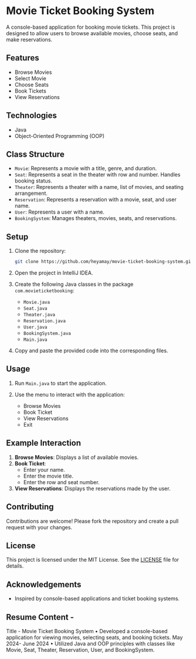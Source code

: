 # Movie Ticket Booking System

A console-based application for booking movie tickets. This project is designed to allow users to browse available movies, choose seats, and make reservations.

## Features

- Browse Movies
- Select Movie
- Choose Seats
- Book Tickets
- View Reservations

## Technologies

- Java
- Object-Oriented Programming (OOP)

## Class Structure

- `Movie`: Represents a movie with a title, genre, and duration.
- `Seat`: Represents a seat in the theater with row and number. Handles booking status.
- `Theater`: Represents a theater with a name, list of movies, and seating arrangement.
- `Reservation`: Represents a reservation with a movie, seat, and user name.
- `User`: Represents a user with a name.
- `BookingSystem`: Manages theaters, movies, seats, and reservations.

## Setup

1. Clone the repository:
    ```bash
    git clone https://github.com/heyamay/movie-ticket-booking-system.git
    ```
2. Open the project in IntelliJ IDEA.

3. Create the following Java classes in the package `com.movieticketbooking`:
    - `Movie.java`
    - `Seat.java`
    - `Theater.java`
    - `Reservation.java`
    - `User.java`
    - `BookingSystem.java`
    - `Main.java`

4. Copy and paste the provided code into the corresponding files.

## Usage

1. Run `Main.java` to start the application.

2. Use the menu to interact with the application:
    - Browse Movies
    - Book Ticket
    - View Reservations
    - Exit

## Example Interaction

1. **Browse Movies**: Displays a list of available movies.
2. **Book Ticket**:
    - Enter your name.
    - Enter the movie title.
    - Enter the row and seat number.
3. **View Reservations**: Displays the reservations made by the user.

## Contributing

Contributions are welcome! Please fork the repository and create a pull request with your changes.

## License

This project is licensed under the MIT License. See the [LICENSE](LICENSE) file for details.

## Acknowledgements

- Inspired by console-based applications and ticket booking systems.

## Resume Content - 
Title - Movie Ticket Booking System
 • Developed a console-based application for viewing movies, selecting seats, and booking tickets.
 May 2024- June 2024
 • Utilized Java and OOP principles with classes like Movie, Seat, Theater, Reservation, User, and BookingSystem.
